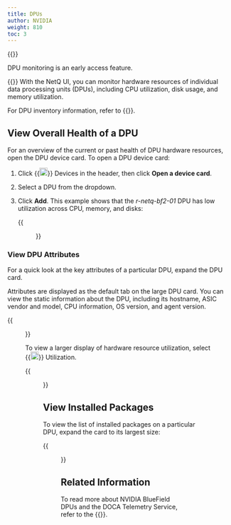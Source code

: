 ```yaml
---
title: DPUs
author: NVIDIA
weight: 810
toc: 3
---
```

{{<notice note>}}

DPU monitoring is an early access feature. 

{{</notice>}}
With the NetQ UI, you can monitor hardware resources of individual data processing units (DPUs), including CPU utilization, disk usage, and memory utilization.

For DPU inventory information, refer to {{<link title="DPU Inventory" text="DPU Inventory">}}.

## View Overall Health of a DPU

For an overview of the current or past health of DPU hardware resources, open the DPU device card. To open a DPU device card:

1. Click {{<img src="/images/netq/devices.svg" alt="empty device card" height="18" width="18">}} Devices in the header, then click **Open a device card**.

2. Select a DPU from the dropdown.

3. Click **Add**. This example shows that the *r-netq-bf2-01* DPU has low utilization across CPU, memory, and disks:

    {{<figure src="/images/netq/dev-medium-dpu-card-42.png" alt="DPU card displaying CPU, memory, and disk utilization statistics" width="200">}}

### View DPU Attributes

For a quick look at the key attributes of a particular DPU, expand the DPU card.

Attributes are displayed as the default tab on the large DPU card. You can view the static information about the DPU, including its hostname, ASIC vendor and model, CPU information, OS version, and agent version.

{{<figure src="/images/netq/dev-dpu-large-attributes-tab-42.png" alt="large DPU card displaying static DPU information" width="500">}}

To view a larger display of hardware resource utilization, select {{<img src="/images/netq/analytics-bars.svg" alt="large DPU card displaying hardware utilization data" height="18" width="18">}} Utilization.

{{<figure src="/images/netq/dev-dpu-large-utilization-42.png" width="500">}}
## View Installed Packages

To view the list of installed packages on a particular DPU, expand the card to its largest size:

{{<figure src="/images/netq/dpu-hwresources-l4-installed-packages-42.png" alt="list of packages installed on a DPU" width="1100">}}

## Related Information

To read more about NVIDIA BlueField DPUs and the DOCA Telemetry Service, refer to the {{<exlink url="https://docs.nvidia.com/doca/sdk/doca-telemetry-service/index.html" text="DOCA SDK Documentation">}}.